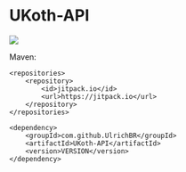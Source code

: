 # UKoth-API
[![](https://jitpack.io/v/UlrichBR/UKoth-API.svg)](https://jitpack.io/#UlrichBR/UKoth-API)

Maven:

<pre><code>&lt;repositories&gt;
    &lt;repository&gt;
        &lt;id&gt;jitpack.io&lt;/id&gt;
        &lt;url&gt;https://jitpack.io&lt;/url&gt;
    &lt;/repository&gt;
&lt;/repositories&gt;

&lt;dependency&gt;
    &lt;groupId&gt;com.github.UlrichBR&lt;/groupId&gt;
    &lt;artifactId&gt;UKoth-API&lt;/artifactId&gt;
    &lt;version&gt;VERSION&lt;/version&gt;
&lt;/dependency&gt;</code></pre>
